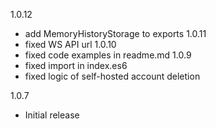 1.0.12
  - add MemoryHistoryStorage to exports
1.0.11
  - fixed WS API url
1.0.10
  - fixed code examples in readme.md
1.0.9
  - fixed import in index.es6
  - fixed logic of self-hosted account deletion

1.0.7
  - Initial release